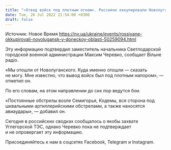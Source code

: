 ```yaml
---
title: "«Отвод войск под плотным огнем». Россияне оккупировали Новолуганское в Донецкой области"
date: Tue, 26 Jul 2022 21:54:00 +0300
draft: false
---
```

Источник: Новое Время https://nv.ua/ukraine/events/rossiyane-okkupirovali-novolugansk-v-doneckoy-oblasti-50259094.html


 Эту информацию подтвердил заместитель начальника Светлодарской городской военной администрации Максим Черевко, сообщает Вільне радіо.

«Мы отошли от Новолуганского. Куда именно отошли — сказать не могу. Мне известно, что вывод войск был под плотным напором», — отметил он.

По его словам, на этом направлении до сих пор ведутся бои.

«Постоянные обстрелы возле Семигорья, Кодемы, вся сторона под шквальными артиллерийскими обстрелами, а также наносятся авиаудары», — добавил он.

Сегодня в российских сводках сообщалось о якобы захвате Углегорской ТЭС, однако Черевко пока не подтверждает и не опровергает эту информацию.

Присоединяйтесь к нам в соцсетях Facebook, Telegram и Instagram.
